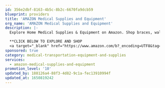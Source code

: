```yaml
---
id: 356e2dbf-8163-4b5c-8b2c-6670fa9dcb59
blueprint: providers
title: 'AMAZON Medical Supplies and Equipment'
org_name: 'AMAZON Medical Supplies and Equipment'
description: |-
  Explore Home Medical Supplies & Equipment on Amazon. Shop braces, walkers, canes, scooters, wheelchairs, bathroom aids, blood pressure monitors & more. 

  **CLICK BELOW TO EXPLORE AND SHOP
  <a target="_blank" href="https://www.amazon.com/b?_encoding=UTF8&tag=488299-20&linkCode=ur2&linkId=6b264481c0056f1fada173792cd154b5&camp=1789&creative=9325&node=3775161">Medical Supplies and Equipment</a>
sponsored: true
category: medical-transportation-equipment-and-supplies
services:
  - amazon-medical-supplies-and-equipment
promotion_level: '10'
updated_by: 188126a4-88f3-4d82-9c1a-fec13910994f
updated_at: 1650819242
---
```

